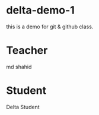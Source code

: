 # delta-demo-1
this is a demo for git &amp; github class.

# Teacher 
md shahid 

# Student 
Delta Student 

